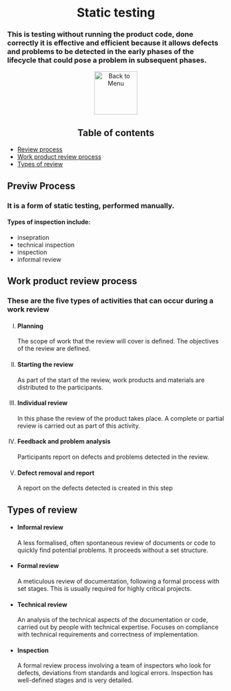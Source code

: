 <h1 align="center">Static testing</h1>
<h3>This is testing without running the product code, done correctly it is effective and efficient because it allows defects and problems to be detected in the early phases of the lifecycle that could pose a problem in subsequent phases.
</h3>
<div align="center">
<a href=https://github.com/Prime2390/Prime2390/blob/main/Notes/MyNote.md>
    <img src="https://raw.githubusercontent.com/Prime2390/Prime2390/refs/heads/main/Icons/DALL·E%202024-11-11%2022.20.53%20-%20A%20minimalistic%20and%20modern%20icon%20representing%20'Back%20to%20Menu'.%20The%20icon%20should%20feature%20an%20arrow%20pointing%20to%20a%20menu%20or%20list%20symbol%2C%20indicating%20navigation%20.webp" alt="Back to Menu" style="width:100px;height:100px;">
</a>
</div>

<h2 id=0 align="center">Table of contents</h2>
<ul>
  <li><a href="#1">Review process</a></li>
  <li><a href="#2">Work product review process</a></li>
  <li><a href="#3">Types of review</a></li>
  </a></li>
</ul>

<h2 id= 1>Previw Process</h2>
<h3>It is a form of static testing, performed manually.
</h3>
<h4>Types of inspection include:</h4>
<ul>
    <li>insepration</li>
    <li>technical inspection</li>
    <li>inspection</li>
    <li>informal review</li>
</ul>

<h2 id=2>Work product review process</h2>
<h3>These are the five types of activities that can occur during a work review
</h3>

<ol type="I">
    <li>
        <h4>Planning</h4>
        <p>The scope of work that the review will cover is defined. The objectives of the review are defined.</p>
    </li>
    <li>
        <h4>Starting the review</h4>
        <p>As part of the start of the review, work products and materials are distributed to the participants.</p>
    </li>
    <li>
        <h4>Individual review</h4>
        <p>In this phase the review of the product takes place. A complete or partial review is carried out as part of this activity.</p>
    </li>
    <li>
        <h4>Feedback and problem analysis </h4>
        <p>Participants report on defects and problems detected in the review.</p>
    </li>
    <li>
        <h4>Defect removal and report</h4>
        <p>A report on the defects detected is created in this step</p>
    </li>
</ol>

<h2 id=3>Types of review</h2>
<ul>
    <li>
        <h4>Informal review</h4>
        <p>A less formalised, often spontaneous review of documents or code to quickly find potential problems. It proceeds without a set structure.</p>
    </li>
    <li>
        <h4>Formal review</h4>
        <p>A meticulous review of documentation, following a formal process with set stages. This is usually required for highly critical projects.</p>
    </li>
    <li>
        <h4>Technical review</h4>
        <p>An analysis of the technical aspects of the documentation or code, carried out by people with technical expertise. Focuses on compliance with technical requirements and correctness of implementation.</p>
    </li>
    <li>
        <h4>Inspection</h4>
        <p>A formal review process involving a team of inspectors who look for defects, deviations from standards and logical errors. Inspection has well-defined stages and is very detailed.</p>
    </li>
</ul>
